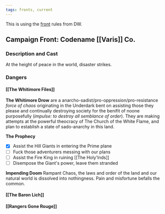 ```yaml
---
tags: fronts, current
---
```

This is using the [front](https://www.dungeonworldsrd.com/gamemastering/fronts/) rules from DW.

## Campaign Front: Codename [[Varis]] Co.
### Description and Cast

At the height of peace in the world, disaster strikes. 

### Dangers
#### [[The Whitimore Files]]

**The Whitimore Drow** are a anarcho-sadist/pro-oppression/pro-resistance *force of chaos* originating in the Underdark bent on assisting those they please and continually destroying society for the benifit of noone purposefully (*impulse: to destroy all semblance of order*). They are making attempts at the powerful theocracy of The Church of the White Flame, and plan to establish a state of sado-anarchy in this land.

**The Prophecy**
- [x] Assist the Hill Giants in entering the Prime plane
- [ ] Fuck those adventurers messing with our plans
- [ ] Assist the Fire King in ruining [[The Holy'lnds]]
- [ ] Disempose the Giant's power, leave them stranded

**Impending Doom**
Rampant Chaos, the laws and order of  the land and our natural world is dissolved into nothingness. Pain and misfortune befalls the common.

#### [[The Baron Lich]]

#### [[Rangers Gone Rouge]]
